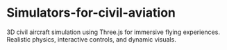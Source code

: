 # Simulators-for-civil-aviation
3D civil aircraft simulation using Three.js for immersive flying experiences. Realistic physics, interactive controls, and dynamic visuals.
